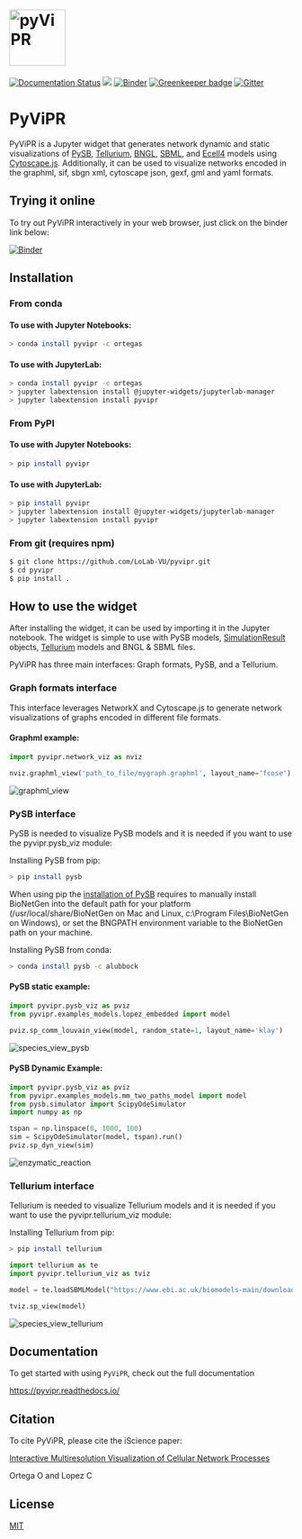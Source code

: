 # <img alt="pyViPR" src="https://github.com/LoLab-VU/pyvipr/blob/master/pyvipr_logo.png" height="100">


[![Documentation Status](https://readthedocs.org/projects/pyvipr/badge/?version=latest)](https://pyvipr.readthedocs.io/en/latest/?badge=latest)
![](https://github.com/Lolab-VU/pyvipr/workflows/build/badge.svg)
[![Binder](https://mybinder.org/badge_logo.svg)](https://mybinder.org/v2/gh/LoLab-VU/pyvipr/master?filepath=binder) 
[![Greenkeeper badge](https://badges.greenkeeper.io/LoLab-VU/pyvipr.svg)](https://greenkeeper.io/)
[![Gitter](https://badges.gitter.im/LoLab-VU/pyvipr.svg)](https://gitter.im/LoLab-VU/pyvipr?utm_source=badge&utm_medium=badge&utm_campaign=pr-badge)

# PyViPR
PyViPR is a Jupyter widget that generates network dynamic and static visualizations of [PySB](http://pysb.org/), [Tellurium](http://tellurium.analogmachine.org/),
[BNGL](https://www.csb.pitt.edu/Faculty/Faeder/?page_id=409), [SBML](http://sbml.org/Main_Page), and [Ecell4](https://github.com/ecell/ecell4) 
 models using [Cytoscape.js](http://js.cytoscape.org/). Additionally, it can be used to visualize networks encoded in the graphml, 
 sif, sbgn xml, cytoscape json, gexf, gml and yaml formats.
 
 ## Trying it online

To try out PyViPR interactively in your web browser, just click on the binder
link below:

[![Binder](https://mybinder.org/badge_logo.svg)](https://mybinder.org/v2/gh/LoLab-VU/pyvipr/master?filepath=binder)

## Installation

### From conda

#### To use with Jupyter Notebooks:

```bash
> conda install pyvipr -c ortegas
```

#### To use with JupyterLab:

```bash
> conda install pyvipr -c ortegas
> jupyter labextension install @jupyter-widgets/jupyterlab-manager
> jupyter labextension install pyvipr
```

### From PyPI

#### To use with Jupyter Notebooks:

```bash
> pip install pyvipr
```

#### To use with JupyterLab:

```bash
> pip install pyvipr
> jupyter labextension install @jupyter-widgets/jupyterlab-manager
> jupyter labextension install pyvipr
```

### From git (requires npm)
```bash
$ git clone https://github.com/LoLab-VU/pyvipr.git
$ cd pyvipr
$ pip install .
```

## How to use the widget
After installing the widget, it can be used by importing it in the Jupyter notebook. The widget is simple to use with PySB 
models, [SimulationResult](https://pysb.readthedocs.io/en/stable/modules/simulator.html#pysb.simulator.SimulationResult) 
objects, [Tellurium](http://tellurium.analogmachine.org/) models and BNGL & SBML files. 

PyViPR has three main interfaces: Graph formats, PySB, and a Tellurium.

### Graph formats interface
This interface leverages NetworkX and Cytoscape.js to generate network visualizations of graphs encoded in different 
file formats.

#### Graphml example:
```python
import pyvipr.network_viz as nviz

nviz.graphml_view('path_to_file/mygraph.graphml', layout_name='fcose')
```
![graphml_view](graphml.png)

### PySB interface

PySB is needed to visualize PySB models and it is needed if you want to use the pyvipr.pysb_viz module:

Installing PySB from pip:
```bash
> pip install pysb
```

When using pip the [installation of PySB](https://pysb.readthedocs.io/en/stable/installation.html#option-1-install-pysb-natively-on-your-computer)
requires to manually install BioNetGen into the default path for your platform 
(/usr/local/share/BioNetGen on Mac and Linux, c:\Program Files\BioNetGen on Windows), 
or set the BNGPATH environment variable to the BioNetGen path on your machine.

Installing PySB from conda:
```bash
> conda install pysb -c alubbock
```

#### PySB static example:
```python
import pyvipr.pysb_viz as pviz
from pyvipr.examples_models.lopez_embedded import model

pviz.sp_comm_louvain_view(model, random_state=1, layout_name='klay')
```
![species_view_pysb](earm_communities.png)

#### PySB Dynamic Example:
```python
import pyvipr.pysb_viz as pviz
from pyvipr.examples_models.mm_two_paths_model import model
from pysb.simulator import ScipyOdeSimulator
import numpy as np

tspan = np.linspace(0, 1000, 100)
sim = ScipyOdeSimulator(model, tspan).run()
pviz.sp_dyn_view(sim)
```

![enzymatic_reaction](pyvipr_dynamic.gif)


### Tellurium interface

Tellurium is needed to visualize Tellurium models and it is needed if you want to use the pyvipr.tellurium_viz module:

Installing Tellurium from pip:
```bash
> pip install tellurium
```

```python
import tellurium as te
import pyvipr.tellurium_viz as tviz

model = te.loadSBMLModel("https://www.ebi.ac.uk/biomodels-main/download?mid=BIOMD0000000001")

tviz.sp_view(model)
```
![species_view_tellurium](tellurium_example.png)

## Documentation

To get started with using `PyViPR`, check out the full documentation

https://pyvipr.readthedocs.io/

## Citation
To cite PyViPR, please cite the iScience paper:

[Interactive Multiresolution Visualization of Cellular Network Processes](https://www.cell.com/iscience/fulltext/S2589-0042(19)30493-6)

Ortega O and Lopez C



## License

[MIT](https://opensource.org/licenses/MIT)
